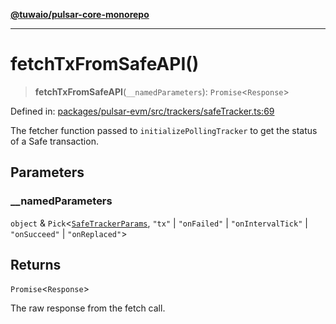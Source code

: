 [**@tuwaio/pulsar-core-monorepo**](../../../README.md)

***

# fetchTxFromSafeAPI()

> **fetchTxFromSafeAPI**(`__namedParameters`): `Promise`\<`Response`\>

Defined in: [packages/pulsar-evm/src/trackers/safeTracker.ts:69](https://github.com/TuwaIO/pulsar-core/blob/98e433e0b5469717bae47a7476c9ed01c1e7d3df/packages/pulsar-evm/src/trackers/safeTracker.ts#L69)

The fetcher function passed to `initializePollingTracker` to get the status of a Safe transaction.

## Parameters

### \_\_namedParameters

`object` & `Pick`\<[`SafeTrackerParams`](../type-aliases/SafeTrackerParams.md), `"tx"` \| `"onFailed"` \| `"onIntervalTick"` \| `"onSucceed"` \| `"onReplaced"`\>

## Returns

`Promise`\<`Response`\>

The raw response from the fetch call.
